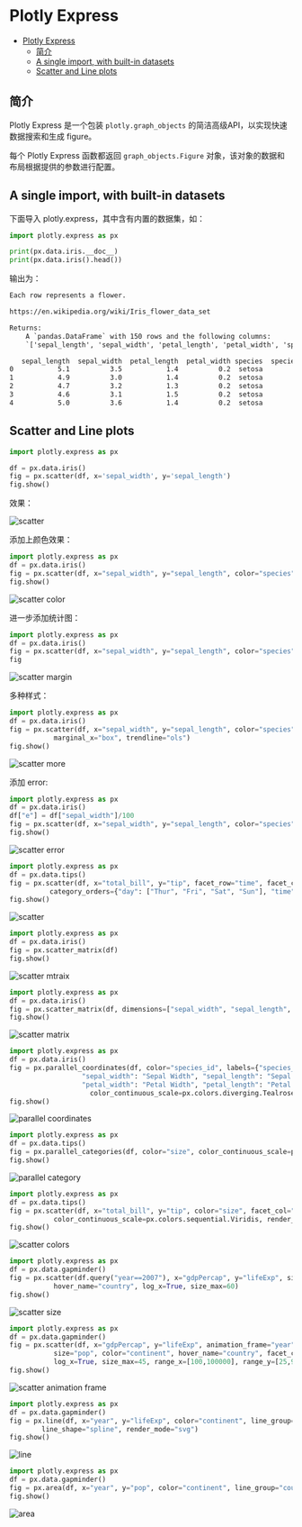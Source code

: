 # Plotly Express

- [Plotly Express](#plotly-express)
  - [简介](#%e7%ae%80%e4%bb%8b)
  - [A single import, with built-in datasets](#a-single-import-with-built-in-datasets)
  - [Scatter and Line plots](#scatter-and-line-plots)

## 简介

Plotly Express 是一个包装 `plotly.graph_objects` 的简洁高级API，以实现快速数据搜索和生成 figure。

每个 Plotly Express 函数都返回 `graph_objects.Figure` 对象，该对象的数据和布局根据提供的参数进行配置。

## A single import, with built-in datasets

下面导入 plotly.express，其中含有内置的数据集，如：

```py
import plotly.express as px

print(px.data.iris.__doc__)
print(px.data.iris().head())
```

输出为：

```cmd
Each row represents a flower.

https://en.wikipedia.org/wiki/Iris_flower_data_set

Returns:
    A `pandas.DataFrame` with 150 rows and the following columns:
    `['sepal_length', 'sepal_width', 'petal_length', 'petal_width', 'species', 'species_id']`.

   sepal_length  sepal_width  petal_length  petal_width species  species_id
0           5.1          3.5           1.4          0.2  setosa           1
1           4.9          3.0           1.4          0.2  setosa           1
2           4.7          3.2           1.3          0.2  setosa           1
3           4.6          3.1           1.5          0.2  setosa           1
4           5.0          3.6           1.4          0.2  setosa           1
```

## Scatter and Line plots

```py
import plotly.express as px

df = px.data.iris()
fig = px.scatter(df, x='sepal_width', y='sepal_length')
fig.show()
```

效果：

![scatter](images/2020-03-12-11-16-56.png)

添加上颜色效果：

```py
import plotly.express as px
df = px.data.iris()
fig = px.scatter(df, x="sepal_width", y="sepal_length", color="species")
fig.show()
```

![scatter color](images/2020-03-12-11-27-58.png)

进一步添加统计图：

```py
import plotly.express as px
df = px.data.iris()
fig = px.scatter(df, x="sepal_width", y="sepal_length", color="species", marginal_y="rug", marginal_x="histogram")
fig
```

![scatter margin](images/2020-03-12-11-30-23.png)

多种样式：

```py
import plotly.express as px
df = px.data.iris()
fig = px.scatter(df, x="sepal_width", y="sepal_length", color="species", marginal_y="violin",
           marginal_x="box", trendline="ols")
fig.show()
```

![scatter more](images/2020-03-12-11-33-05.png)

添加 error:

```py
import plotly.express as px
df = px.data.iris()
df["e"] = df["sepal_width"]/100
fig = px.scatter(df, x="sepal_width", y="sepal_length", color="species", error_x="e", error_y="e")
fig.show()
```

![scatter error ](images/2020-03-12-11-34-05.png)

```py
import plotly.express as px
df = px.data.tips()
fig = px.scatter(df, x="total_bill", y="tip", facet_row="time", facet_col="day", color="smoker", trendline="ols",
          category_orders={"day": ["Thur", "Fri", "Sat", "Sun"], "time": ["Lunch", "Dinner"]})
fig.show()
```

![scatter](images/2020-03-12-11-35-55.png)

```py
import plotly.express as px
df = px.data.iris()
fig = px.scatter_matrix(df)
fig.show()
```

![scatter mtraix](images/2020-03-12-11-36-34.png)

```py
import plotly.express as px
df = px.data.iris()
fig = px.scatter_matrix(df, dimensions=["sepal_width", "sepal_length", "petal_width", "petal_length"], color="species")
fig.show()
```

![scatter matrix](images/2020-03-12-11-37-15.png)

```py
import plotly.express as px
df = px.data.iris()
fig = px.parallel_coordinates(df, color="species_id", labels={"species_id": "Species",
                  "sepal_width": "Sepal Width", "sepal_length": "Sepal Length",
                  "petal_width": "Petal Width", "petal_length": "Petal Length", },
                    color_continuous_scale=px.colors.diverging.Tealrose, color_continuous_midpoint=2)
fig.show()
```

![parallel coordinates](images/2020-03-12-11-37-57.png)

```py
import plotly.express as px
df = px.data.tips()
fig = px.parallel_categories(df, color="size", color_continuous_scale=px.colors.sequential.Inferno)
fig.show()
```

![parallel category](images/2020-03-12-11-38-50.png)

```py
import plotly.express as px
df = px.data.tips()
fig = px.scatter(df, x="total_bill", y="tip", color="size", facet_col="sex",
           color_continuous_scale=px.colors.sequential.Viridis, render_mode="webgl")
fig.show()
```

![scatter colors](images/2020-03-12-11-39-47.png)

```py
import plotly.express as px
df = px.data.gapminder()
fig = px.scatter(df.query("year==2007"), x="gdpPercap", y="lifeExp", size="pop", color="continent",
           hover_name="country", log_x=True, size_max=60)
fig.show()
```

![scatter size](images/2020-03-12-11-40-32.png)

```py
import plotly.express as px
df = px.data.gapminder()
fig = px.scatter(df, x="gdpPercap", y="lifeExp", animation_frame="year", animation_group="country",
           size="pop", color="continent", hover_name="country", facet_col="continent",
           log_x=True, size_max=45, range_x=[100,100000], range_y=[25,90])
fig.show()
```

![scatter animation frame](images/2020-03-12-11-41-42.png)

```py
import plotly.express as px
df = px.data.gapminder()
fig = px.line(df, x="year", y="lifeExp", color="continent", line_group="country", hover_name="country",
        line_shape="spline", render_mode="svg")
fig.show()
```

![line](images/2020-03-12-11-42-19.png)

```py
import plotly.express as px
df = px.data.gapminder()
fig = px.area(df, x="year", y="pop", color="continent", line_group="country")
fig.show()
```

![area](images/2020-03-12-11-42-56.png)
